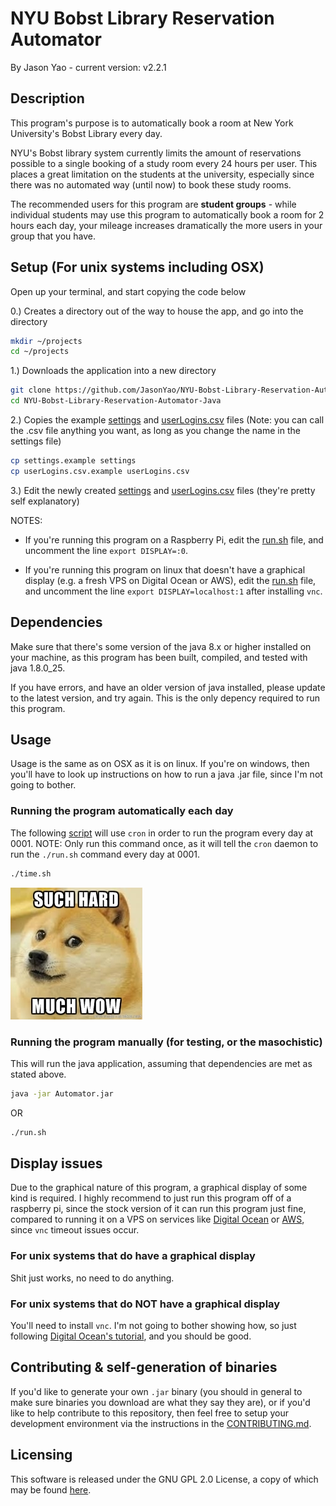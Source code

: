 # NYU Bobst Library Reservation Automator
By Jason Yao - current version: v2.2.1

## Description
This program's purpose is to automatically book a room at New York University's Bobst Library every day.

NYU's Bobst library system currently limits the amount of reservations possible to a single booking of a study room every 24 hours per user. 
This places a great limitation on the students at the university, especially since there was no automated way (until now) to book these study rooms.

The recommended users for this program are **student groups** - while individual students may use this program to automatically book a room
for 2 hours each day, your mileage increases dramatically the more users in your group that you have.

## Setup (For unix systems including OSX)
Open up your terminal, and start copying the code below

0.) Creates a directory out of the way to house the app, and go into the directory

```sh
mkdir ~/projects
cd ~/projects
```

1.) Downloads the application into a new directory

```sh
git clone https://github.com/JasonYao/NYU-Bobst-Library-Reservation-Automator-Java.git
cd NYU-Bobst-Library-Reservation-Automator-Java
```

2.) Copies the example [settings](settings.example) and [userLogins.csv](userLogins.csv.example) files
(Note: you can call the .csv file anything you want, as long as you change the name in the settings file)

```sh
cp settings.example settings
cp userLogins.csv.example userLogins.csv
```

3.) Edit the newly created [settings](settings.example) and [userLogins.csv](userLogins.csv.example) files (they're pretty self explanatory)

NOTES:

- If you're running this program on a Raspberry Pi, edit the [run.sh](run.sh) file, and uncomment the line `export DISPLAY=:0`.

- If you're running this program on linux that doesn't have a graphical display (e.g. a fresh VPS on Digital Ocean or AWS), 
edit the [run.sh](run.sh) file, and uncomment the line `export DISPLAY=localhost:1` after installing `vnc`.

## Dependencies
Make sure that there's some version of the java 8.x or higher installed on your machine, as this program has been built, compiled, 
and tested with java 1.8.0_25. 

If you have errors, and have an older version of java installed, please update to the latest version, and try again.
This is the only depency required to run this program.

## Usage
Usage is the same as on OSX as it is on linux. If you're on windows, then you'll have to look up instructions on how to run a java .jar file, since I'm not going to bother.

### Running the program automatically each day
The following [script](time.sh) will use `cron` in order to run the program every day at 0001.
NOTE: Only run this command once, as it will tell the `cron` daemon to run the `./run.sh` command every day at 0001.

```sh
./time.sh
```

![Very dogee](/img/dogee.jpg)

### Running the program manually (for testing, or the masochistic)
This will run the java application, assuming that dependencies are met as stated above.

```sh
java -jar Automator.jar
```

OR

```sh
./run.sh
```

## Display issues
Due to the graphical nature of this program, a graphical display of some kind is required. I highly recommend to just run this program off of a raspberry pi,
since the stock version of it can run this program just fine, compared to running it on a VPS on services like [Digital Ocean](https://www.digitalocean.com/) 
or [AWS](https://aws.amazon.com/), since `vnc` timeout issues occur.

### For unix systems that do have a graphical display
Shit just works, no need to do anything.

### For unix systems that do **NOT** have a graphical display
You'll need to install `vnc`. I'm not going to bother showing how, so just following 
[Digital Ocean's tutorial](https://www.digitalocean.com/tutorials/how-to-install-and-configure-vnc-on-ubuntu-14-04), and you should be good.

## Contributing & self-generation of binaries
If you'd like to generate your own `.jar` binary (you should in general to make sure binaries you download are what they say they are),
or if you'd like to help contribute to this repository, then feel free to setup your development environment via the instructions 
in the [CONTRIBUTING.md](CONTRIBUTING.md).

## Licensing
This software is released under the GNU GPL 2.0 License, a copy of which may be found [here](LICENSE).
